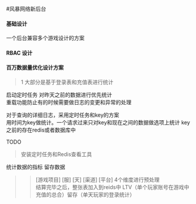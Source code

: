 #风暴网络新后台
#### 基础设计
一个后台兼容多个游戏设计的方案

#### RBAC 设计


#### 百万数据量优化设计方案

>1 大部分是基于登录表和充值表进行统计

启动定时任务 对昨天之前的数据进行优先统计  
重载功能防止有的时候需要做日志的变更和异常的处理


对于查询的详细日志，采用定时任务和key的方案  
用时间为key做统计。一个请求过来只对key和现在之间的数据做选项上统计
key之前的存在redis或者数据库中  

TODO
>安装定时任务和Redis查看工具

统计数据的指标 留存数据
>>  [游戏项目] [服] [天] [渠道] [平台] 4个维度进行预处理  
结算完毕之后，整张表加入到reids中
>>  LTV（单个玩家账号在游戏中充值的总合）留存（单天玩家的登录统计）
>>  





